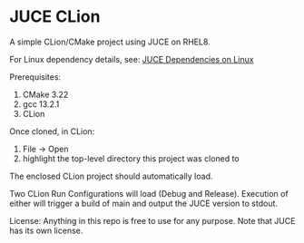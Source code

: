 # JUCE CLion

A simple CLion/CMake project using JUCE on RHEL8.

For Linux dependency details, see: [JUCE Dependencies on Linux](https://github.com/juce-framework/JUCE/blob/master/docs/Linux%20Dependencies.md)

Prerequisites:
1. CMake 3.22
2. gcc 13.2.1
3. CLion

Once cloned, in CLion:
1. File -> Open
2. highlight the top-level directory this project was cloned to

The enclosed CLion project should automatically load.

Two CLion Run Configurations will load (Debug and Release). Execution of either will trigger a build of main and output the JUCE version to stdout.

License: Anything in this repo is free to use for any purpose. Note that JUCE has its own license.
